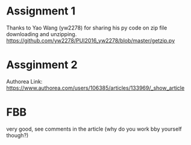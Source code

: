 # Assignment 1
Thanks to Yao Wang (yw2278) for sharing his py code on zip file downloading and unzipping. 
https://github.com/yw2278/PUI2016_yw2278/blob/master/getzip.py


# Assginment 2
Authorea Link: https://www.authorea.com/users/106385/articles/133969/_show_article

# FBB
very good, see comments in the article (why do you work bby yourself though?)
